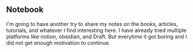 ## Notebook

I'm going to have another try to share my notes on the books, articles, tutorials, and whatever I find interesting here.
I have already tried multiple platforms like notion, obsidian, and Draft. But everytime it got boring and I did not get enough motivation to continue.
